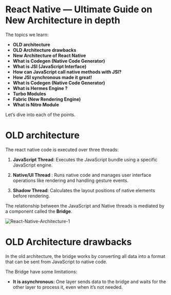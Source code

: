 # React Native — Ultimate Guide on New Architecture in depth

The topics we learn:

- **OLD architecture**
- **OLD Architecture drawbacks**
- **New Architecture of React Native**
- **What is Codegen (Native Code Generator)**
- **What is JSI (JavaScript Interface)**
- **How can JavaScript call native methods with JSI?**
- **How JSI synchronous made it great!**
- **What is Codegen (Native Code Generator)**
- **What is Hermes Engine ?**
- **Turbo Modules**
- **Fabric (New Rendering Engine)**
- **What is Nitro Module**

Let’s dive into each of the points.

# OLD architecture

The react native code is executed over three threads:

1. **JavaScript Thread**: Executes the JavaScript bundle using a specific JavaScript engine.

2. **Native/UI Thread** : Runs native code and manages user interface operations like rendering and handling gesture events.

3. **Shadow Thread**: Calculates the layout positions of native elements before rendering.

The relationship between the JavaScript and Native threads is mediated by a component called the **Bridge**.

![React-Native-Architecture-1](https://github.com/user-attachments/assets/d0ae2efd-4966-461b-b81d-a2b1718b0a65)

# OLD Architecture drawbacks

In the old architecture, the bridge works by converting all data into a format that can be sent from JavaScript to native code.

The Bridge have some limitations:

- **It is asynchronous:** One layer sends data to the bridge and waits for the other layer to process it, even when it’s not needed.
